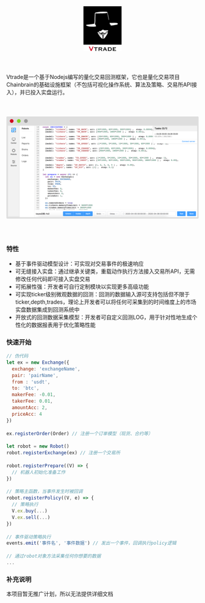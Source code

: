 <div align=center style="padding:40px 0">
<img src="./logo.png" width="100px"/>
</div>


Vtrade是一个基于Nodejs编写的量化交易回测框架，它也是量化交易项目Chainbrain的基础设施框架（不包括可视化操作系统、算法及策略、交易所API接入），并已投入实盘运行。

<div align=center style="padding:40px 0">
<img src="./ui.png" width="600px"/>
</div>

### 特性

- 基于事件驱动模型设计：可实现对交易事件的极速响应
- 可无缝接入实盘：通过继承关键类，重载动作执行方法接入交易所API，无需修改任何代码即可接入实盘交易
- 可拓展性强：开发者可自行定制模块以实现更多高级功能
- 可实现ticker级别微观数据的回测：回测的数据输入源可支持包括但不限于ticker,depth,trades，理论上开发者可以将任何可采集到的时间维度上的市场实盘数据集成到回测系统中
- 开放式的回测数据采集模型：开发者可自定义回测LOG，用于针对性地生成个性化的数据报表用于优化策略性能


### 快速开始
```javascript
// 伪代码
let ex = new Exchange({
  exchange: 'exchangeName',
  pair: 'pairName',
  from : 'usdt',
  to: 'btc',
  makerFee: -0.01,
  takerFee: 0.01,
  amountAcc: 2,
  priceAcc: 4
})

ex.registerOrder(Order) // 注册一个订单模型（现货、合约等）

let robot = new Robot()
robot.registerExchange(ex) // 注册一个交易所

robot.registerPrepare((V) => {
  // 机器人初始化准备工作
})

// 策略主函数，当事件发生时被回调
robot.registerPolicy((V, e) => {
  // 策略执行
  V.ex.buy(...)
  V.ex.sell(...)
})

// 事件驱动策略执行
events.emit('事件名', '事件数据') // 发出一个事件，回调执行policy逻辑

// 通过robot对象方法采集任何你想要的数据
...

```

### 补充说明
本项目暂无推广计划，所以无法提供详细文档
